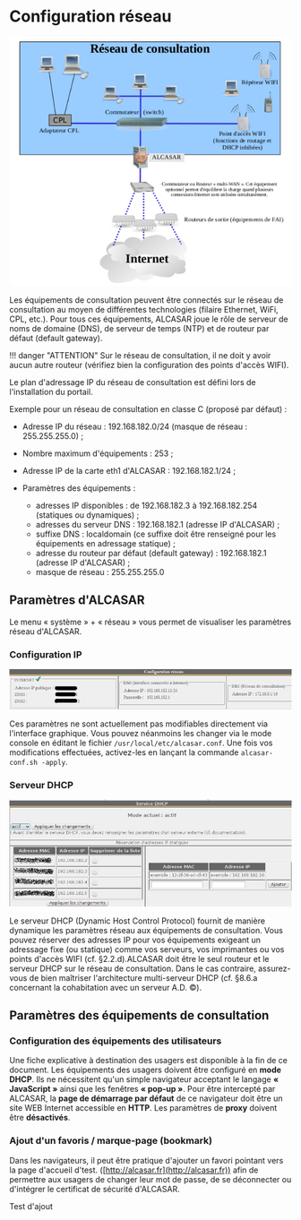 
# Configuration réseau

![Alt text](images/reseau_consultation.png)

Les équipements de consultation peuvent être connectés sur le réseau de consultation au moyen de différentes technologies (filaire Ethernet, WiFi, CPL, etc.). Pour tous ces équipements, ALCASAR joue le rôle de serveur de noms de domaine (DNS), de serveur de temps (NTP) et de routeur par défaut (default gateway).

!!! danger "ATTENTION"
    Sur le réseau de consultation, il ne doit y avoir aucun autre routeur (vérifiez bien la configuration des points d'accès WIFI).

Le plan d'adressage IP du réseau de consultation est défini lors de l'installation du portail.

Exemple pour un réseau de consultation en classe C (proposé par défaut) :

- Adresse IP du réseau : 192.168.182.0/24 (masque de réseau : 255.255.255.0) ;
- Nombre maximum d'équipements : 253 ;
- Adresse IP de la carte eth1 d'ALCASAR : 192.168.182.1/24 ;
- Paramètres des équipements :

    - adresses IP disponibles : de 192.168.182.3 à 192.168.182.254 (statiques ou dynamiques) ;
    - adresses du serveur DNS : 192.168.182.1 (adresse IP d'ALCASAR) ;
    - suffixe DNS : localdomain (ce suffixe doit être renseigné pour les équipements en adressage statique) ;
    - adresse du routeur par défaut (default gateway) : 192.168.182.1 (adresse IP d'ALCASAR) ;
    - masque de réseau : 255.255.255.0

## Paramètres d'ALCASAR

Le menu « système » + « réseau » vous permet de visualiser les paramètres réseau d'ALCASAR.

### Configuration IP

![Alt text](images/configuration_ip.png)

Ces paramètres ne sont actuellement pas modifiables directement via l'interface graphique. Vous pouvez néanmoins les changer via le mode console en éditant le fichier `/usr/local/etc/alcasar.conf`. Une fois vos modifications effectuées, activez-les en lançant la commande `alcasar-conf.sh -apply`.

### Serveur DHCP

![Alt text](images/serveur_dhcp.png)

Le serveur DHCP (Dynamic Host Control Protocol) fournit de manière dynamique les paramètres réseau aux équipements de consultation. Vous pouvez réserver des adresses IP pour vos équipements exigeant un adressage fixe (ou statique) comme vos serveurs, vos imprimantes ou vos points d'accès WIFI (cf. §2.2.d).ALCASAR doit être le seul routeur et le serveur DHCP sur le réseau de consultation. Dans le cas contraire, assurez-vous de bien maîtriser l'architecture multi-serveur DHCP (cf. §8.6.a concernant la cohabitation avec un serveur A.D. ©).

## Paramètres des équipements de consultation

### Configuration des équipements des utilisateurs

Une fiche explicative à destination des usagers est disponible à la fin de ce document. Les équipements des usagers doivent être configuré en **mode DHCP**. Ils ne nécessitent qu'un simple navigateur acceptant le langage **« JavaScript »** ainsi que les fenêtres **« pop-up »**. Pour être intercepté par ALCASAR, la **page de démarrage par défaut** de ce navigateur doit être un site WEB Internet accessible en **HTTP**. Les paramètres de **proxy** doivent être **désactivés**.

### Ajout d'un favoris / marque-page (bookmark)

Dans les navigateurs, il peut être pratique d'ajouter un favori pointant vers la page d'accueil d'test. ([http://alcasar.fr](http://alcasar.fr)) afin de permettre aux usagers de changer leur mot de passe, de se déconnecter ou d'intégrer le certificat de sécurité d'ALCASAR.


Test d'ajout
